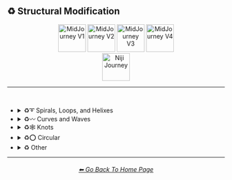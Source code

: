 <h2>♻ Structural Modification</h2>

<div align="center">

[<img src="/Images/Repo_Parts/Buttons/Version_Buttons/button_version_V1_inactive.webp?raw=true" alt="MidJourney V1" height="64" />](/Pages/MJ_V1/Style_Pages/Sphere/Structural_Modification.md)
[<img src="/Images/Repo_Parts/Buttons/Version_Buttons/button_version_V2_inactive.webp?raw=true" alt="MidJourney V2" height="64" />](/Pages/MJ_V2/Style_Pages/Sphere/Structural_Modification.md)
[<img src="/Images/Repo_Parts/Buttons/Version_Buttons/button_version_V3_inactive.webp?raw=true" alt="MidJourney V3" height="64" />](/Pages/MJ_V3/Style_Pages/Just_The_Style/Structural_Modification.md)
[<img src="/Images/Repo_Parts/Buttons/Version_Buttons/button_version_V4_active.webp?raw=true" alt="MidJourney V4" height="64" />](/Pages/MJ_V4/Style_Pages/Just_The_Style/Structural_Modification.md)
<br>
[<img src="/Images/Repo_Parts/Buttons/Version_Buttons/button_version_niji_inactive_full.webp?raw=true" alt="Niji Journey" height="64" />](/Pages/Niji_Journey/Style_Pages/Structural_Modification.md)

</div>

<hr>
<br>


- <details><summary>♻➰ Spirals, Loops, and Helixes</summary><p><div align="center">

	| Whirl | Spiraling | Spiral |
	| :-: | :-: | :-: |
	| <img src="/Images/MJ_V4/V4_Alpha_3.5/Midjourney_Styles/Whirl.png?raw=true" width="256" /> | <img src="/Images/MJ_V4/V4_Alpha_3.5/Midjourney_Styles/Spiraling.png?raw=true" width="256" /> | <img src="/Images/MJ_V4/V4_Alpha_3.5/Midjourney_Styles/Spiral.png?raw=true" width="256" /> |
	
	<br>

	| Hyperbolic Spiral | Euler Spiral | Fermat's Spiral |
    | :-: | :-: | :-: |
    | <img src="/Images/MJ_V4/V4_Alpha_3.5/Midjourney_Styles/Hyperbolic_Spiral.png?raw=true" width="256" /> | <img src="/Images/MJ_V4/V4_Alpha_3.5/Midjourney_Styles/Euler_Spiral.png?raw=true" width="256" /> | <img src="/Images/MJ_V4/V4_Alpha_3.5/Midjourney_Styles/Fermats_Spiral.png?raw=true" width="256" /> |

    <br>

    | Logarithmic Spiral | Doyle Spiral | Triskelion |
    | :-: | :-: | :-: |
    | <img src="/Images/MJ_V4/V4_Alpha_3.5/Midjourney_Styles/Logarithmic_Spiral.png?raw=true" width="256" /> | <img src="/Images/MJ_V4/V4_Alpha_3.5/Midjourney_Styles/Doyle_Spiral.png?raw=true" width="256" /> | <img src="/Images/MJ_V4/V4_Alpha_3.5/Midjourney_Styles/Triskelion.png?raw=true" width="256" /> |

    <br>

    | Spiral of Theodorus | Archimedean Spiral | Golden Spiral |
    | :-: | :-: | :-: |
    | <img src="/Images/MJ_V4/V4_Alpha_3.5/Midjourney_Styles/Spiral_of_Theodorus.png?raw=true" width="256" /> | <img src="/Images/MJ_V4/V4_Alpha_3.5/Midjourney_Styles/Archimedean_Spiral.png?raw=true" width="256"/> | <img src="/Images/MJ_V4/V4_Alpha_3.5/Midjourney_Styles/Golden_Spiral.png?raw=true" width="256" /> |

    <br>

    | Spiral Stairs | Spiral Staircase |
    | :-: | :-: |
    | <img src="/Images/MJ_V4/V4_Alpha_3.5/Midjourney_Styles/Spiral_Stairs.png?raw=true" width="256" /> | <img src="/Images/MJ_V4/V4_Alpha_3.5/Midjourney_Styles/Spiral_Staircase.png?raw=true" width="256" /> |

	<br>
	
	| Loop-de-loop | Loopy |
	| :-: | :-: |
	| <img src="/Images/MJ_V4/V4_Alpha_3.5/Midjourney_Styles/Loop-de-loop.png?raw=true" width="256" /> | <img src="/Images/MJ_V4/V4_Alpha_3.5/Midjourney_Styles/Loopy.png?raw=true" width="256" /> |

	<br>

	| Helix | Double-Helix |
	| :-: | :-: |
	| <img src="/Images/MJ_V4/V4_Alpha_3.5/Midjourney_Styles/Helix.png?raw=true" width="256" /> | <img src="/Images/MJ_V4/V4_Alpha_3.5/Midjourney_Styles/Double-Helix.png?raw=true" width="256" /> |

	<br>
	
	| Twisted | Coiled |
	| :-: | :-: |
	| <img src="/Images/MJ_V4/V4_Alpha_3.5/Midjourney_Styles/Twisted.png?raw=true" width="256" /> | <img src="/Images/MJ_V4/V4_Alpha_3.5/Midjourney_Styles/Coiled.png?raw=true" width="256" /> |

  </div></p></details>



- <details><summary>♻〰 Curves and Waves</summary><p><div align="center">

	| Wave | Wavy |
	| :-: | :-: |
	| <img src="/Images/MJ_V4/V4_Alpha_3.5/Midjourney_Styles/Wave.png?raw=true" width="256" /> | <img src="/Images/MJ_V4/V4_Alpha_3.5/Midjourney_Styles/Wavy.png?raw=true" width="256" /> |

	<br>

	| Curve | Bezier Curve |
	| :-: | :-: |
	| <img src="/Images/MJ_V4/V4_Alpha_3.5/Midjourney_Styles/Curve.png?raw=true" width="256" /> | <img src="/Images/MJ_V4/V4_Alpha_3.5/Midjourney_Styles/Bezier_Curve.png?raw=true" width="256" /> |

	<br>

	| Curvaceous | Curvilinear | Sinuous |
	| :-: | :-: | :-: |
	| <img src="/Images/MJ_V4/V4_Alpha_3.5/Midjourney_Styles/Curvaceous.png?raw=true" width="256" /> | <img src="/Images/MJ_V4/V4_Alpha_3.5/Midjourney_Styles/Curvilinear.png?raw=true" width="256" /> | <img src="/Images/MJ_V4/V4_Alpha_3.5/Midjourney_Styles/Sinuous.png?raw=true" width="256" /> |

	<br>
	
	| Ripple | Squiggly |
	| :-: | :-: |
	| <img src="/Images/MJ_V4/V4_Alpha_3.5/Midjourney_Styles/Ripple.png?raw=true" width="256" /> | <img src="/Images/MJ_V4/V4_Alpha_3.5/Midjourney_Styles/Squiggly.png?raw=true" width="256" /> |

	<br>

	| Dimpled | Incurved | Incurvate |
	| :-: | :-: | :-: |
	| <img src="/Images/MJ_V4/V4_Alpha_3.5/Midjourney_Styles/Dimpled.png?raw=true" width="256" /> | <img src="/Images/MJ_V4/V4_Alpha_3.5/Midjourney_Styles/Incurved.png?raw=true" width="256" /> | <img src="/Images/MJ_V4/V4_Alpha_3.5/Midjourney_Styles/Incurvate.png?raw=true" width="256" /> |

	<br>

	| Arched | Arciform |
	| :-: | :-: |
	| <img src="/Images/MJ_V4/V4_Alpha_3.5/Midjourney_Styles/Arched.png?raw=true" width="256" /> | <img src="/Images/MJ_V4/V4_Alpha_3.5/Midjourney_Styles/Arciform.png?raw=true" width="256" /> |

	<br>

	| Arrondi | Sigmoid |
	| :-: | :-: |
	| <img src="/Images/MJ_V4/V4_Alpha_3.5/Midjourney_Styles/Arrondi.png?raw=true" width="256" /> | <img src="/Images/MJ_V4/V4_Alpha_3.5/Midjourney_Styles/Sigmoid.png?raw=true" width="256" /> |

	<br>

	| Serpentine |
	| :-: |
	| <img src="/Images/MJ_V4/V4_Alpha_3.5/Midjourney_Styles/Serpentine.png?raw=true" width="256" /> |

  </div></p></details>


- <details><summary>♻🕸 Knots</summary><p><div align="center">

	| Knot | Unknot |
	| :-: | :-: |
	| <img src="/Images/MJ_V4/V4_Alpha_3.5/Midjourney_Styles/Knot.png?raw=true" width="256" /> | <img src="/Images/MJ_V4/V4_Alpha_3.5/Midjourney_Styles/Unknot.png?raw=true" width="256" /> |

	<br>

	| Entangled | Entanglement |
	| :-: | :-: |
	| <img src="/Images/MJ_V4/V4_Alpha_3.5/Midjourney_Styles/Entangled.png?raw=true" width="256" /> | <img src="/Images/MJ_V4/V4_Alpha_3.5/Midjourney_Styles/Entanglement.png?raw=true" width="256" /> |

	<br>

	| Celtic Knot | Pretzel Knot |
	| :-: | :-: |
	| <img src="/Images/MJ_V4/V4_Alpha_3.5/Midjourney_Styles/Celtic_Knot.png?raw=true" width="256" /> | <img src="/Images/MJ_V4/V4_Alpha_3.5/Midjourney_Styles/Pretzel_Knot.png?raw=true" width="256" /> |

  </div></p></details>


- <details><summary>♻⭕ Circular</summary><p><div align="center">

	| Circle | Circular |
	| :-: | :-: |
	| <img src="/Images/MJ_V4/V4_Alpha_3.5/Midjourney_Styles/Circle.png?raw=true" width="256" /> | <img src="/Images/MJ_V4/V4_Alpha_3.5/Midjourney_Styles/Circular.png?raw=true" width="256" /> |

	<br>
	
	| Rounded | Spherize | Spherical |
	| :-: | :-: | :-: |
	| <img src="/Images/MJ_V4/V4_Alpha_3.5/Midjourney_Styles/Rounded.png?raw=true" width="256" /> | <img src="/Images/MJ_V4/V4_Alpha_3.5/Midjourney_Styles/Spherize.png?raw=true" width="256" /> | <img src="/Images/MJ_V4/V4_Alpha_3.5/Midjourney_Styles/Spherical.png?raw=true" width="256" /> |

	<br>

	| Concentric | Concentric Circles | Concentric Rings |
	| :-: | :-: | :-: |
	| <img src="/Images/MJ_V4/V4_Alpha_3.5/Midjourney_Styles/Concentric.png?raw=true" width="256" /> | <img src="/Images/MJ_V4/V4_Alpha_3.5/Midjourney_Styles/Concentric_Circles.png?raw=true" width="256" /> | <img src="/Images/MJ_V4/V4_Alpha_3.5/Midjourney_Styles/Concentric_Rings.png?raw=true" width="256" /> |

	<br>

	| Concentric Spheres | Contour |
	| :-: | :-: |
	| <img src="/Images/MJ_V4/V4_Alpha_3.5/Midjourney_Styles/Concentric_Spheres.png?raw=true" width="256" /> | <img src="/Images/MJ_V4/V4_Alpha_3.5/Midjourney_Styles/Contour.png?raw=true" width="256" /> |

	<br>

	| Circinate | Orbicular | Oblique |
	| :-: | :-: | :-: |
	| <img src="/Images/MJ_V4/V4_Alpha_3.5/Midjourney_Styles/Circinate.png?raw=true" width="256" /> | <img src="/Images/MJ_V4/V4_Alpha_3.5/Midjourney_Styles/Orbicular.png?raw=true" width="256" /> | <img src="/Images/MJ_V4/V4_Alpha_3.5/Midjourney_Styles/Oblique.png?raw=true" width="256" /> |

  </div></p></details>


- <details><summary>♻ Other</summary><p><div align="center">

	| Zig-Zag | Deflate | Inflate |
	| :-: | :-: | :-: |
	| <img src="/Images/MJ_V4/V4_Alpha_3.5/Midjourney_Styles/Zig-Zag.png?raw=true" width="256" /> | <img src="/Images/MJ_V4/V4_Alpha_3.5/Midjourney_Styles/Deflate.png?raw=true" width="256" /> | <img src="/Images/MJ_V4/V4_Alpha_3.5/Midjourney_Styles/Inflate.png?raw=true" width="256" /> |

	<br>

	| Incline | Declinate | Biflected |
	| :-: | :-: | :-: |
	| <img src="/Images/MJ_V4/V4_Alpha_3.5/Midjourney_Styles/Incline.png?raw=true" width="256" /> | <img src="/Images/MJ_V4/V4_Alpha_3.5/Midjourney_Styles/Declinate.png?raw=true" width="256" /> | <img src="/Images/MJ_V4/V4_Alpha_3.5/Midjourney_Styles/Biflected.png?raw=true" width="256" /> |

	<br>

	| Hollow | Enbowed |
	| :-: | :-: |
	| <img src="/Images/MJ_V4/V4_Alpha_3.5/Midjourney_Styles/Hollow.png?raw=true" width="256" /> | <img src="/Images/MJ_V4/V4_Alpha_3.5/Midjourney_Styles/Enbowed.png?raw=true" width="256" /> |

  </div></p></details>

<hr><!--------------->
<div align="center">
<h6><a href="https://github.com/willwulfken/MidJourney-Styles-and-Keywords-Reference/blob/main/README.md">⬅ Go Back To Home Page</a></h6>
</div>